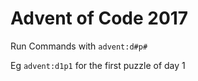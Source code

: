 # Advent of Code 2017
Run Commands with `advent:d#p#`

Eg `advent:d1p1` for the first puzzle of day 1


